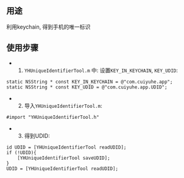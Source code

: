 ## 用途
利用keychain, 得到手机的唯一标识
## 使用步骤
- 1. `YHUniqueIdentifierTool.m` 中: 设置`KEY_IN_KEYCHAIN`, `KEY_UDID`:
```
static NSString * const KEY_IN_KEYCHAIN = @"com.cuiyuhe.app";
static NSString * const KEY_UDID = @"com.cuiyuhe.app.UDID";
```
- 2. 导入`YHUniqueIdentifierTool.m`:
```
#import "YHUniqueIdentifierTool.h"
```
- 3. 得到UDID:
```
id UDID = [YHUniqueIdentifierTool readUDID];
if (!UDID){
    [YHUniqueIdentifierTool saveUDID];
}
UDID = [YHUniqueIdentifierTool readUDID];
```
  
